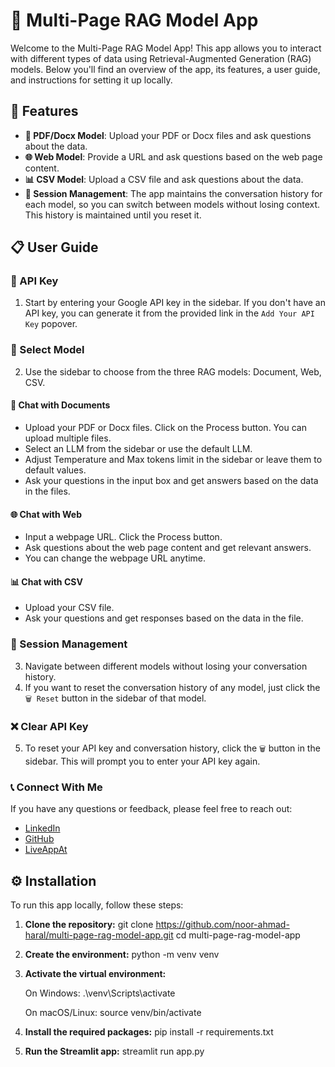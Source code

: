 # 🚀 Multi-Page RAG Model App

Welcome to the Multi-Page RAG Model App! This app allows you to interact with different types of data using Retrieval-Augmented Generation (RAG) models. Below you'll find an overview of the app, its features, a user guide, and instructions for setting it up locally.

## 🌟 Features

- **📄 PDF/Docx Model**: Upload your PDF or Docx files and ask questions about the data.
- **🌐 Web Model**: Provide a URL and ask questions based on the web page content.
- **📊 CSV Model**: Upload a CSV file and ask questions about the data.
- **🔄 Session Management**: The app maintains the conversation history for each model, so you can switch between models without losing context. This history is maintained until you reset it.

## 📋 User Guide

### 🔑 API Key
1. Start by entering your Google API key in the sidebar. If you don't have an API key, you can generate it from the provided link in the `Add Your API Key` popover.

### 🔀 Select Model
2. Use the sidebar to choose from the three RAG models: Document, Web, CSV.

#### 📄 Chat with Documents
- Upload your PDF or Docx files. Click on the Process button. You can upload multiple files.
- Select an LLM from the sidebar or use the default LLM.
- Adjust Temperature and Max tokens limit in the sidebar or leave them to default values.
- Ask your questions in the input box and get answers based on the data in the files.

#### 🌐 Chat with Web
- Input a webpage URL. Click the Process button.
- Ask questions about the web page content and get relevant answers.
- You can change the webpage URL anytime.

#### 📊 Chat with CSV
- Upload your CSV file.
- Ask your questions and get responses based on the data in the file.

### 🔄 Session Management
3. Navigate between different models without losing your conversation history.
4. If you want to reset the conversation history of any model, just click the `🗑️ Reset` button in the sidebar of that model.

### ❌ Clear API Key
5. To reset your API key and conversation history, click the `🗑️` button in the sidebar. This will prompt you to enter your API key again.

### 📞 Connect With Me
If you have any questions or feedback, please feel free to reach out:
- [LinkedIn](https://www.linkedin.com/in/noor-ahmad-haral-ml-engineer/)
- [GitHub](https://github.com/noor-ahmad-haral)
- [LiveAppAt](https://multi-page-rag-model-app.streamlit.app/)

## ⚙️ Installation

To run this app locally, follow these steps:

1. **Clone the repository:**
   git clone https://github.com/noor-ahmad-haral/multi-page-rag-model-app.git
   cd multi-page-rag-model-app

2. **Create the environment:**
   python -m venv venv

3. **Activate the virtual environment:**

   On Windows:
   .\venv\Scripts\activate

   On macOS/Linux:
   source venv/bin/activate

4. **Install the required packages:**
   pip install -r requirements.txt

5. **Run the Streamlit app:**
   streamlit run app.py
